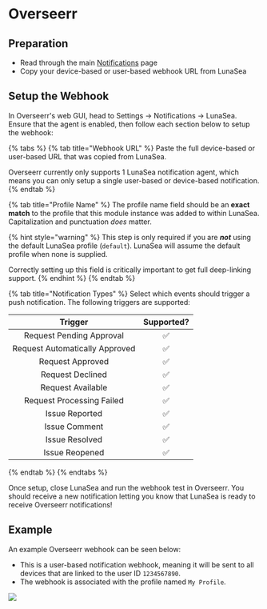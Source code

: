 # Overseerr

## Preparation

* Read through the main [Notifications](broken-reference) page
* Copy your device-based or user-based webhook URL from LunaSea

## Setup the Webhook

In Overseerr's web GUI, head to Settings -> Notifications -> LunaSea. Ensure that the agent is enabled, then follow each section below to setup the webhook:

{% tabs %}
{% tab title="Webhook URL" %}
Paste the full device-based or user-based URL that was copied from LunaSea.

Overseerr currently only supports 1 LunaSea notification agent, which means you can only setup a single user-based or device-based notification.
{% endtab %}

{% tab title="Profile Name" %}
The profile name field should be an **exact match** to the profile that this module instance was added to within LunaSea. Capitalization and punctuation _does_ matter.

{% hint style="warning" %}
This step is only required if you are _**not**_ using the default LunaSea profile (`default`). LunaSea will assume the default profile when none is supplied.

Correctly setting up this field is critically important to get full deep-linking support.
{% endhint %}
{% endtab %}

{% tab title="Notification Types" %}
Select which events should trigger a push notification. The following triggers are supported:

|             Trigger            | Supported? |
| :----------------------------: | :--------: |
|    Request Pending Approval    |      ✅     |
| Request Automatically Approved |      ✅     |
|        Request Approved        |      ✅     |
|        Request Declined        |      ✅     |
|        Request Available       |      ✅     |
|    Request Processing Failed   |      ✅     |
|         Issue Reported         |      ✅     |
|          Issue Comment         |      ✅     |
|         Issue Resolved         |      ✅     |
|         Issue Reopened         |      ✅     |
{% endtab %}
{% endtabs %}

Once setup, close LunaSea and run the webhook test in Overseerr. You should receive a new notification letting you know that LunaSea is ready to receive Overseerr notifications!

## Example

An example Overseerr webhook can be seen below:

* This is a user-based notification webhook, meaning it will be sent to all devices that are linked to the user ID `1234567890`.
* The webhook is associated with the profile named `My Profile`.

![](<../../.gitbook/assets/overseerr\_notification\_sample\_v2 (1).png>)
